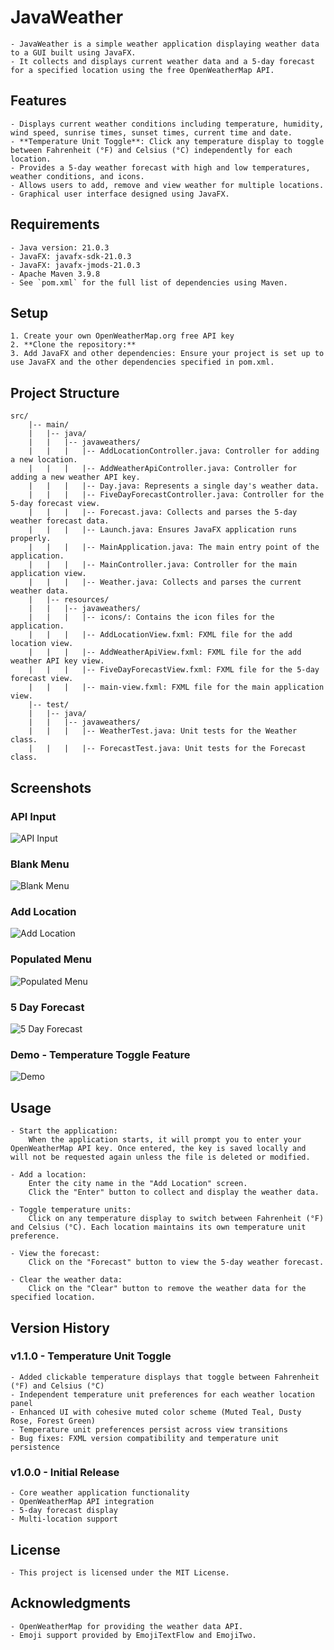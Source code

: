 # JavaWeather

    - JavaWeather is a simple weather application displaying weather data to a GUI built using JavaFX. 
    - It collects and displays current weather data and a 5-day forecast for a specified location using the free OpenWeatherMap API.

## Features

    - Displays current weather conditions including temperature, humidity, wind speed, sunrise times, sunset times, current time and date.
    - **Temperature Unit Toggle**: Click any temperature display to toggle between Fahrenheit (°F) and Celsius (°C) independently for each location.
    - Provides a 5-day weather forecast with high and low temperatures, weather conditions, and icons.
    - Allows users to add, remove and view weather for multiple locations.
    - Graphical user interface designed using JavaFX.

## Requirements

    - Java version: 21.0.3
    - JavaFX: javafx-sdk-21.0.3
    - JavaFX: javafx-jmods-21.0.3
    - Apache Maven 3.9.8
    - See `pom.xml` for the full list of dependencies using Maven.

## Setup

    1. Create your own OpenWeatherMap.org free API key
    2. **Clone the repository:**
    3. Add JavaFX and other dependencies: Ensure your project is set up to use JavaFX and the other dependencies specified in pom.xml.

## Project Structure

    src/
        |-- main/
        |   |-- java/
        |   |   |-- javaweathers/
        |   |   |   |-- AddLocationController.java: Controller for adding a new location.
        |   |   |   |-- AddWeatherApiController.java: Controller for adding a new weather API key.
        |   |   |   |-- Day.java: Represents a single day's weather data.
        |   |   |   |-- FiveDayForecastController.java: Controller for the 5-day forecast view.
        |   |   |   |-- Forecast.java: Collects and parses the 5-day weather forecast data.
        |   |   |   |-- Launch.java: Ensures JavaFX application runs properly.
        |   |   |   |-- MainApplication.java: The main entry point of the application.
        |   |   |   |-- MainController.java: Controller for the main application view.
        |   |   |   |-- Weather.java: Collects and parses the current weather data.
        |   |-- resources/
        |   |   |-- javaweathers/
        |   |   |   |-- icons/: Contains the icon files for the application.
        |   |   |   |-- AddLocationView.fxml: FXML file for the add location view.
        |   |   |   |-- AddWeatherApiView.fxml: FXML file for the add weather API key view.
        |   |   |   |-- FiveDayForecastView.fxml: FXML file for the 5-day forecast view.
        |   |   |   |-- main-view.fxml: FXML file for the main application view.
        |-- test/
        |   |-- java/
        |   |   |-- javaweathers/
        |   |   |   |-- WeatherTest.java: Unit tests for the Weather class.
        |   |   |   |-- ForecastTest.java: Unit tests for the Forecast class.

## Screenshots

### API Input
![API Input](screenshots/v1.1.0/API_INPUT-v1.1.0.png)

### Blank Menu
![Blank Menu](screenshots/v1.1.0/BLANK_MENU-v1.1.0.png)

### Add Location
![Add Location](screenshots/v1.1.0/ADD_LOCATION-v1.1.0.png)

### Populated Menu
![Populated Menu](screenshots/v1.1.0/POPULATED_MENU-v1.1.0.png)

### 5 Day Forecast
![5 Day Forecast](screenshots/v1.1.0/5_DAY_FORECAST-v1.1.0.png)

### Demo - Temperature Toggle Feature
![Demo](screenshots/v1.1.0/demo-Celsius-v1.1.0.gif)

## Usage

    - Start the application:
        When the application starts, it will prompt you to enter your OpenWeatherMap API key. Once entered, the key is saved locally and will not be requested again unless the file is deleted or modified.

    - Add a location:
        Enter the city name in the "Add Location" screen.
        Click the "Enter" button to collect and display the weather data.

    - Toggle temperature units:
        Click on any temperature display to switch between Fahrenheit (°F) and Celsius (°C). Each location maintains its own temperature unit preference.

    - View the forecast:
        Click on the "Forecast" button to view the 5-day weather forecast.

    - Clear the weather data:
        Click on the "Clear" button to remove the weather data for the specified location.

## Version History

### v1.1.0 - Temperature Unit Toggle
    - Added clickable temperature displays that toggle between Fahrenheit (°F) and Celsius (°C)
    - Independent temperature unit preferences for each weather location panel
    - Enhanced UI with cohesive muted color scheme (Muted Teal, Dusty Rose, Forest Green)
    - Temperature unit preferences persist across view transitions
    - Bug fixes: FXML version compatibility and temperature unit persistence

### v1.0.0 - Initial Release
    - Core weather application functionality
    - OpenWeatherMap API integration
    - 5-day forecast display
    - Multi-location support

## License

    - This project is licensed under the MIT License.

## Acknowledgments

    - OpenWeatherMap for providing the weather data API.
    - Emoji support provided by EmojiTextFlow and EmojiTwo.
